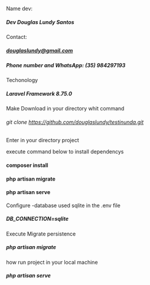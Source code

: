 
Name dev: 
##### Dev Douglas Lundy Santos

Contact:
##### douglaslundy@gmail.com
##### Phone number and WhatsApp: (35) 984297193

Techonology
##### Laravel Framework 8.75.0

Make Download in your directory whit command 
###### git clone https://github.com/douglaslundy/testinunda.git

Enter in your directory project 

execute command below to install dependencys
#### composer install
#### php artisan migrate
#### php artisan serve


Configure -database used sqlite in  the .env file 
##### DB_CONNECTION=sqlite


Execute Migrate persistence 
##### php artisan migrate 

how run project in your local machine
##### php artisan serve 




